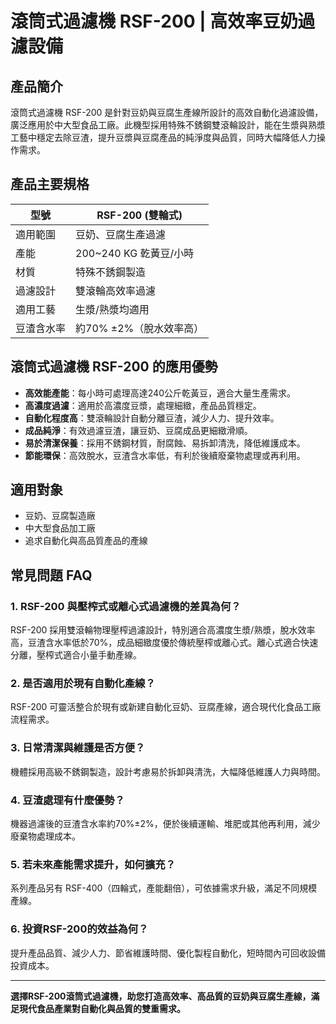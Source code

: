 # 滾筒式過濾機 RSF-200 | 高效率豆奶過濾設備

## 產品簡介
滾筒式過濾機 RSF-200 是針對豆奶與豆腐生產線所設計的高效自動化過濾設備，廣泛應用於中大型食品工廠。此機型採用特殊不銹鋼雙滾輪設計，能在生漿與熟漿工藝中穩定去除豆渣，提升豆漿與豆腐產品的純淨度與品質，同時大幅降低人力操作需求。

## 產品主要規格

| 型號      | RSF-200 (雙輪式) |
|-----------|------------------|
| 適用範圍  | 豆奶、豆腐生產過濾 |
| 產能      | 200~240 KG 乾黃豆/小時 |
| 材質      | 特殊不銹鋼製造      |
| 過濾設計  | 雙滾輪高效率過濾    |
| 適用工藝  | 生漿/熟漿均適用     |
| 豆渣含水率| 約70% ±2%（脫水效率高） |

## 滾筒式過濾機 RSF-200 的應用優勢

- **高效能產能**：每小時可處理高達240公斤乾黃豆，適合大量生產需求。
- **高濃度過濾**：適用於高濃度豆漿，處理細緻，產品品質穩定。
- **自動化程度高**：雙滾輪設計自動分離豆渣，減少人力、提升效率。
- **成品純淨**：有效過濾豆渣，讓豆奶、豆腐成品更細緻滑順。
- **易於清潔保養**：採用不銹鋼材質，耐腐蝕、易拆卸清洗，降低維護成本。
- **節能環保**：高效脫水，豆渣含水率低，有利於後續廢棄物處理或再利用。

## 適用對象
- 豆奶、豆腐製造廠
- 中大型食品加工廠
- 追求自動化與高品質產品的產線

## 常見問題 FAQ

### 1. RSF-200 與壓榨式或離心式過濾機的差異為何？
RSF-200 採用雙滾輪物理壓榨過濾設計，特別適合高濃度生漿/熟漿，脫水效率高，豆渣含水率低於70%，成品細緻度優於傳統壓榨或離心式。離心式適合快速分離，壓榨式適合小量手動產線。

### 2. 是否適用於現有自動化產線？
RSF-200 可靈活整合於現有或新建自動化豆奶、豆腐產線，適合現代化食品工廠流程需求。

### 3. 日常清潔與維護是否方便？
機體採用高級不銹鋼製造，設計考慮易於拆卸與清洗，大幅降低維護人力與時間。

### 4. 豆渣處理有什麼優勢？
機器過濾後的豆渣含水率約70%±2%，便於後續運輸、堆肥或其他再利用，減少廢棄物處理成本。

### 5. 若未來產能需求提升，如何擴充？
系列產品另有 RSF-400（四輪式，產能翻倍），可依據需求升級，滿足不同規模產線。

### 6. 投資RSF-200的效益為何？
提升產品品質、減少人力、節省維護時間、優化製程自動化，短時間內可回收設備投資成本。

---

**選擇RSF-200滾筒式過濾機，助您打造高效率、高品質的豆奶與豆腐生產線，滿足現代食品產業對自動化與品質的雙重需求。**
